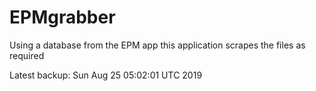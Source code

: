 # EPMgrabber
Using a database from the EPM app this application scrapes the files as required


Latest backup: Sun Aug 25 05:02:01 UTC 2019
